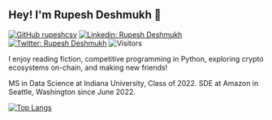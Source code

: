 ## Hey! I'm Rupesh Deshmukh 👋

[![GitHub rupeshcsv](https://img.shields.io/github/followers/rupeshcsv?label=follow&style=social)](https://github.com/rupeshcsv)
[![Linkedin: Rupesh Deshmukh](https://img.shields.io/badge/-Rupesh%20Deshmukh-blue?style=flat-square&logo=Linkedin&logoColor=white&link=https://www.linkedin.com/in/deshmukhrupesh/)](https://www.linkedin.com/in/deshmukhrupesh/)
[![Twitter: Rupesh Deshmukh](https://img.shields.io/twitter/follow/rupuverse?style=social)](https://twitter.com/rupuverse)
![Visitors](https://visitor-badge.glitch.me/badge?page_id=rupeshcsv&left_color=gray&right_color=blue)

I enjoy reading fiction, competitive programming in Python, exploring crypto ecosystems on-chain, and making new friends!

MS in Data Science at Indiana University, Class of 2022.
SDE at Amazon in Seattle, Washington since June 2022.

[![Top Langs](https://github-readme-stats.vercel.app/api/top-langs/?username=rupeshcsv&layout=compact&theme=calm)](https://github.com/rupeshcsv/github-readme-stats)

